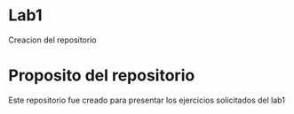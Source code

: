 # Lab1
Creacion del repositorio 

# Proposito del repositorio
Este repositorio fue creado para presentar los ejercicios solicitados del lab1 
